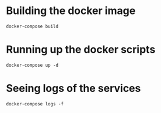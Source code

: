 # Building the docker image

```
docker-compose build
```

# Running up the docker scripts

```
docker-compose up -d
```

# Seeing logs of the services

```
docker-compose logs -f
```